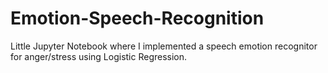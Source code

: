 # Emotion-Speech-Recognition

Little Jupyter Notebook where I implemented a speech emotion recognitor for anger/stress using Logistic Regression.
